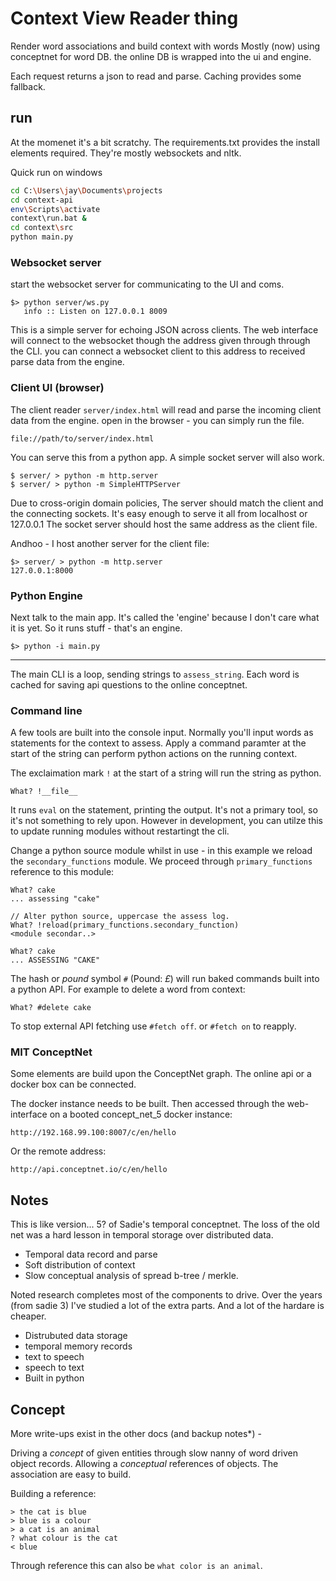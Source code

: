 # Context View Reader thing

Render word associations and build context with words
Mostly (now) using conceptnet for word DB. the online DB is wrapped into the
ui and engine.

Each request returns a json to read and parse. Caching provides some fallback.


## run

At the momenet it's a bit scratchy. The requirements.txt provides the install
elements required. They're mostly websockets and nltk.

Quick run on windows

```bash
cd C:\Users\jay\Documents\projects
cd context-api
env\Scripts\activate
context\run.bat &
cd context\src
python main.py

```


### Websocket server

start the websocket server for communicating to the UI and coms.

    $> python server/ws.py
       info :: Listen on 127.0.0.1 8009

This is a simple server for echoing JSON across clients.
The web interface will connect to the websocket though the address given through
through the CLI. you can connect a websocket client to this address
to received parse data from the engine.

### Client UI (browser)

The client reader `server/index.html` will read and parse the incoming client
data from the engine. open in the browser - you can simply run the file.

    file://path/to/server/index.html

You can serve this from a python app. A simple socket server will also work.

    $ server/ > python -m http.server
    $ server/ > python -m SimpleHTTPServer

Due to cross-origin domain policies, The server should match the client and
the connecting sockets. It's easy enough to serve it all from localhost or 127.0.0.1
The socket server should host the same address as the client file.

Andhoo - I host another server for the client file:

    $> server/ > python -m http.server
    127.0.0.1:8000

### Python Engine

Next talk to the main app. It's called the 'engine' because I don't care what it is yet. So it runs stuff - that's an engine.

    $> python -i main.py

---

The main CLI is a loop, sending strings to `assess_string`. Each word is cached for saving api questions to the online conceptnet.

### Command line

A few tools are built into the console input. Normally you'll input words as statements for the context to assess. Apply a command paramter at the start of the string can perform python actions on the running context.

The exclaimation mark `!` at the start of a string will run the string as python.

    What? !__file__

It runs `eval` on the statement, printing the output. It's not a primary  tool, so it's not something to rely upon. However in development, you can utilze this to update running modules without restartingt the cli.

Change a python source module whilst in use - in this example we reload the `secondary_functions` module. We proceed through `primary_functions` reference to this module:

    What? cake
    ... assessing "cake"

    // Alter python source, uppercase the assess log.
    What? !reload(primary_functions.secondary_function)
    <module secondar..>

    What? cake
    ... ASSESSING "CAKE"


The hash or _pound_ symbol `#` (Pound: _£_) will run baked commands built into a python API. For example to delete a word from context:

    What? #delete cake

To stop external API fetching use `#fetch off`. or `#fetch on` to reapply.


### MIT ConceptNet

Some elements are build upon the ConceptNet graph. The online api or a docker box
can be connected.

The docker instance needs to be built. Then accessed through the web-interface
on a booted concept_net_5 docker instance:

    http://192.168.99.100:8007/c/en/hello

Or the remote address:

    http://api.conceptnet.io/c/en/hello


## Notes

This is like version... 5? of Sadie's temporal conceptnet. The loss of the old
net was a hard lesson in temporal storage over distributed data.

+ Temporal data record and parse
+ Soft distribution of context
+ Slow conceptual analysis of spread b-tree / merkle.

Noted research completes most of the components to drive. Over the years (from sadie 3) I've studied a lot of the extra parts. And a lot of the hardare is cheaper.

+ Distrubuted data storage
+ temporal memory records
+ text to speech
+ speech to text
+ Built in python


## Concept

More write-ups exist in the other docs (and backup notes\*) -

Driving a _concept_ of given entities through slow nanny of word driven object records. Allowing a _conceptual_ references  of objects. The association are easy to build.

Building a reference:

    > the cat is blue
    > blue is a colour
    > a cat is an animal
    ? what colour is the cat
    < blue

Through reference this can also be `what color is an animal`.


